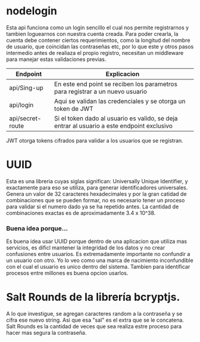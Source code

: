# nodelogin

Esta api funciona como un login sencillo el cual nos permite registrarnos y tambien loguearnos con nuestra cuenta creada.
Para poder crearla, la cuenta debe contener ciertos requerimientos, como la longitud del nombre de usuario, que
coincidan las contraseñas etc, por lo que este y otros pasos intermedio antes de realiaza el propio registro, necesitan un
middleware para manejar estas validaciones previas.

| Endpoint | Explicacion | 
| ------------ | ------------ |
| api/Sing-up     | En este end point se reciben los parametros para registrar a un nuevo usuario      |
| api/login      | Aqui se validan las credenciales y se otorga un token de JWT     |
| api/secret-route | Si el token dado al usuario es valido, se deja entrar al usuario a este endpoint exclusivo |

JWT otorga tokens cifrados para validar a los usuarios que se registran.

# UUID
Esta es una libreria cuyas siglas significan: Universally Unique Identifier, y exactamente para eso se utiliza, para generar identificadores universales.
Genera un valor de 32 caracteres hexadecimales y por la gran catidad de combinaciones que se pueden formar, no es necesario tener un proceso
para validar si el numero dado ya se ha repetido antes. La cantidad de combinaciones exactas es de aproximadamente 3.4 x 10^38.

### Buena idea porque...
Es buena idea usar UUID porque dentro de una aplicacion que utiliza mas servicios, es dificl mantener la integridad de los datos y no crear confusiones
entre usuarios. Es extremadamente importante no confundir a un usuario con otro. Yo lo veo como una marca de nacimiento inconfundible con el cual el usuario es unico dentro
del sistema. Tambien para identificar procesos entre millones es buena opcion usarlos.

# Salt Rounds de la librería bcryptjs.
A lo que investigue, se agregan caracteres random a la contraseña y se cifra ese nuevo string. Asi que esa "sal" es el extra que se le concatena.
Salt Rounds es la cantidad de veces que sea realiza estre proceso para hacer mas segura la contraseña.
